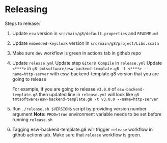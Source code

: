 # Releasing

Steps to release:

1. Update `esw` version in `src/main/g8/default.properties` and `README.md`
1. Update `embedded-keycloak` version in `src/main/g8/project/Libs.scala`
1. Make sure `dev` workflow is green in actions tab in github repo
1. Update `release.yml`
    Update step `Giter8 Compile` in `release.yml`
    Update `<****>` in `g8 tmtsoftware/esw-backend-template.g8 -t <****> --name=http-server` with esw-backend-template.g8 version that you are going to release
    
    For example, if you are going to release `v3.0.0` of `esw-backend-template.g8`
    then updated line in `release.yml` will look like `g8 tmtsoftware/esw-backend-template.g8 -t v3.0.0 --name=http-server`
1. Run `./release.sh $VERSION$` script by providing version number argument
    **Note:** `PROD=true` environment variable needs to be set before running `release.sh`
1. Tagging esw-backend-template.g8 will trigger `release` workflow in github actions tab. Make sure that `release` workflow is green.
